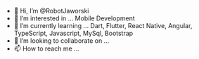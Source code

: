 - 👋 Hi, I’m @RobotJaworski
- 👀 I’m interested in ... Mobile Development
- 🌱 I’m currently learning ... Dart, Flutter, React Native, Angular, TypeScript, Javascript, MySql, Bootstrap
- 💞️ I’m looking to collaborate on ...
- 📫 How to reach me ...

<!---
RobotJaworski/RobotJaworski is a ✨ special ✨ repository because its `README.md` (this file) appears on your GitHub profile.
You can click the Preview link to take a look at your changes.
--->
